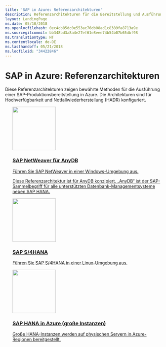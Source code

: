```yaml
---
title: 'SAP in Azure: Referenzarchitekturen'
description: Referenzarchitekturen für die Bereitstellung und Ausführung von SAP in Azure.
layout: LandingPage
ms.date: 05/10/2018
ms.openlocfilehash: 0ec4cb85dc0e553ac76db08ad1c8389fa8713a9e
ms.sourcegitcommit: bb348bd3a8a4e27ef61e8eee74b54b07b65dbf98
ms.translationtype: HT
ms.contentlocale: de-DE
ms.lasthandoff: 05/21/2018
ms.locfileid: "34422846"
---
```

# <a name="sap-on-azure-reference-architectures"></a>SAP in Azure: Referenzarchitekturen

Diese Referenzarchitekturen zeigen bewährte Methoden für die Ausführung einer SAP-Produktionsbereitstellung in Azure. Die Architekturen sind für Hochverfügbarkeit und Notfallwiederherstellung (HADR) konfiguriert.

<ul class="panelContent">
<li style="display: flex; flex-direction: column;">
    <a href="./sap-netweaver.md" style="display: flex; flex-direction: column; flex: 1 0 auto;">
        <div class="cardSize" style="flex: 1 0 auto; display: flex;">
            <div class="cardPadding" style="display: flex;">
                <div class="card">
                    <div class="cardImageOuter">
                        <div class="cardImage">
                            <img src="./images/sap-netweaver.svg" height="140px" />
                        </div>
                    </div>
                    <div class="cardText">
                        <h3>SAP NetWeaver für AnyDB</h3>
                        <p>Führen Sie SAP NetWeaver in einer Windows-Umgebung aus.</p><p>Diese Referenzarchitektur ist für AnyDB konzipiert. „AnyDB“ ist der SAP-Sammelbegriff für alle unterstützten Datenbank-Managementsysteme neben SAP HANA.</p>
                    </div>
                </div>
            </div>
        </div>
    </a>
</li>
<li style="display: flex; flex-direction: column;">
    <a href="./sap-s4hana.md" style="display: flex; flex-direction: column; flex: 1 0 auto;">
        <div class="cardSize" style="flex: 1 0 auto; display: flex;">
            <div class="cardPadding" style="display: flex;">
                <div class="card">
                    <div class="cardImageOuter">
                        <div class="cardImage">
                            <img src="./images/sap-s4hana.svg" height="140px" />
                        </div>
                    </div>
                    <div class="cardText">
                        <h3>SAP S/4HANA</h3>
                        <p>Führen Sie SAP S/4HANA in einer Linux-Umgebung aus.</p>
                    </div>
                </div>
            </div>
        </div>
    </a>
</li>
<li style="display: flex; flex-direction: column;">
    <a href="./hana-large-instances.md" style="display: flex; flex-direction: column; flex: 1 0 auto;">
        <div class="cardSize" style="flex: 1 0 auto; display: flex;">
            <div class="cardPadding" style="display: flex;">
                <div class="card">
                    <div class="cardImageOuter">
                        <div class="cardImage">
                            <img src="./images/sap-hana-large-instances.svg" height="140px" />
                        </div>
                    </div>
                    <div class="cardText">
                        <h3>SAP HANA in Azure (große Instanzen)</h3>
                        <p>Große HANA-Instanzen werden auf physischen Servern in Azure-Regionen bereitgestellt.</p>
                    </div>
                </div>
            </div>
        </div>
    </a>
</li>
</ul>
